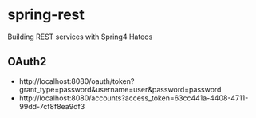 # spring-rest
Building REST services with Spring4 Hateos 
## OAuth2 
- http://localhost:8080/oauth/token?grant_type=password&username=user&password=password
- http://localhost:8080/accounts?access_token=63cc441a-4408-4711-99dd-7cf8f8ea9df3
